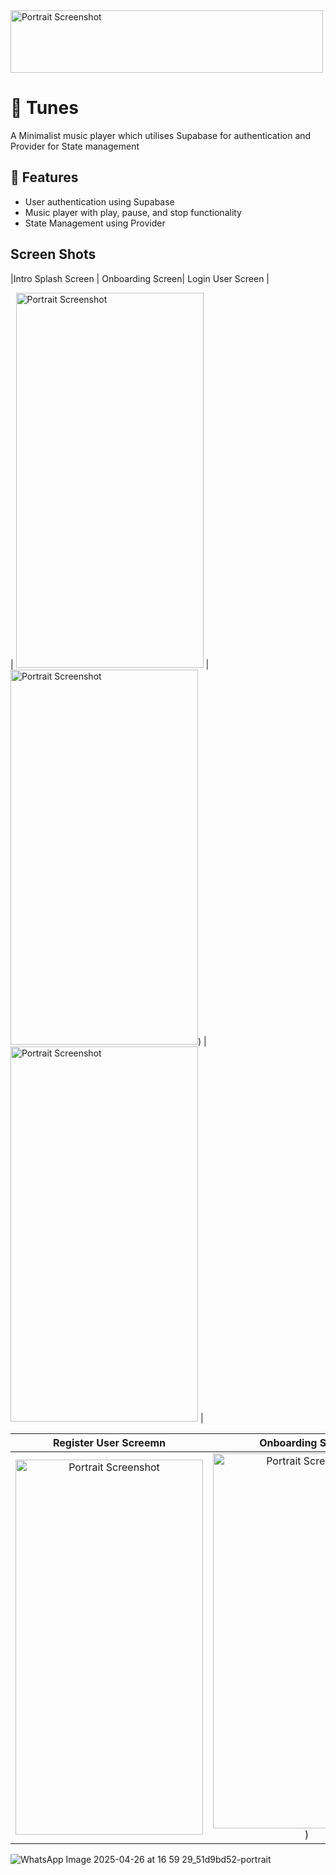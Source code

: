 <img src="https://github.com/user-attachments/assets/f51758bb-5896-4277-a2ed-f1c9652569e9" alt="Portrait Screenshot" width="500" height="100"/>

# 📱 Tunes 

A Minimalist music player which utilises Supabase for authentication and Provider for State management

## 🚀 Features

- User authentication using Supabase
- Music player with play, pause, and stop functionality
- State Management using Provider

## Screen Shots

|Intro Splash Screen |  Onboarding Screen| Login User Screen |

| <img src="https://github.com/user-attachments/assets/4cd6fa32-1c5e-40ec-8eee-912b5940a401" alt="Portrait Screenshot" width="300" height="600"/> | <img src="https://github.com/user-attachments/assets/ae1bc764-4618-42f5-9ed1-381c76b6a1f8" alt="Portrait Screenshot" width="300" height="600"/>) | <img src="https://github.com/user-attachments/assets/3448631e-683a-47b6-bca8-22a93a658d62" alt="Portrait Screenshot" width="300" height="600"/> |

|Register User Screemn |  Onboarding Screen| Register User Screen |
|:-----------:|:------------:|:---------------:|
| <img src="https://github.com/user-attachments/assets/e284daf5-e700-4fa9-9d5e-5ada70a47f0d" alt="Portrait Screenshot" width="300" height="600"/> | <img src="https://github.com/user-attachments/assets/ae1bc764-4618-42f5-9ed1-381c76b6a1f8" alt="Portrait Screenshot" width="300" height="600"/>) | <img src="https://github.com/user-attachments/assets/3448631e-683a-47b6-bca8-22a93a658d62" alt="Portrait Screenshot" width="300" height="600"/> |

![WhatsApp Image 2025-04-26 at 16 59 29_51d9bd52-portrait](https://github.com/user-attachments/assets/e284daf5-e700-4fa9-9d5e-5ada70a47f0d)
